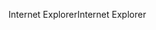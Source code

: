 <span data-ttu-id="76956-101">Internet Explorer</span><span class="sxs-lookup"><span data-stu-id="76956-101">Internet Explorer</span></span>